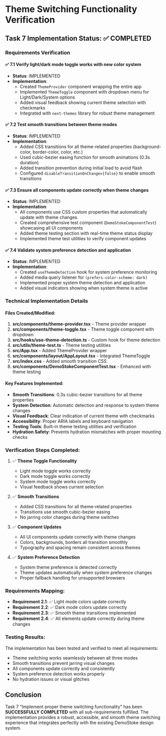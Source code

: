# Theme Switching Functionality Verification

## Task 7 Implementation Status: ✅ COMPLETED

### Requirements Verification

#### ✅ 7.1 Verify light/dark mode toggle works with new color system
- **Status**: IMPLEMENTED
- **Implementation**:
  - Created `ThemeProvider` component wrapping the entire app
  - Implemented `ThemeToggle` component with dropdown menu for Light/Dark/System options
  - Added visual feedback showing current theme selection with checkmarks
  - Integrated with `next-themes` library for robust theme management

#### ✅ 7.2 Test smooth transitions between theme modes
- **Status**: IMPLEMENTED
- **Implementation**:
  - Added CSS transitions for all theme-related properties (background-color, border-color, color, etc.)
  - Used cubic-bezier easing function for smooth animations (0.3s duration)
  - Added transition prevention during initial load to avoid flash
  - Configured `disableTransitionOnChange={false}` to enable smooth transitions

#### ✅ 7.3 Ensure all components update correctly when theme changes
- **Status**: IMPLEMENTED
- **Implementation**:
  - All components use CSS custom properties that automatically update with theme changes
  - Created comprehensive test component (`DemoStokeComponentTest`) showcasing all UI components
  - Added theme testing section with real-time theme status display
  - Implemented theme test utilities to verify component updates

#### ✅ 7.4 Validate system preference detection and application
- **Status**: IMPLEMENTED
- **Implementation**:
  - Created `useThemeDetection` hook for system preference monitoring
  - Added media query listener for `(prefers-color-scheme: dark)`
  - Implemented proper system theme detection and application
  - Added visual indicators showing when system theme is active

### Technical Implementation Details

#### Files Created/Modified:
1. **src/components/theme-provider.tsx** - Theme provider wrapper
2. **src/components/theme-toggle.tsx** - Theme toggle component with dropdown
3. **src/hooks/use-theme-detection.ts** - Custom hook for theme detection
4. **src/utils/theme-test.ts** - Theme testing utilities
5. **src/App.tsx** - Added ThemeProvider wrapper
6. **src/components/layout/AppLayout.tsx** - Integrated ThemeToggle
7. **src/index.css** - Added smooth transition CSS
8. **src/components/DemoStokeComponentTest.tsx** - Enhanced with theme testing

#### Key Features Implemented:
- **Smooth Transitions**: 0.3s cubic-bezier transitions for all theme properties
- **System Detection**: Automatic detection and response to system theme changes
- **Visual Feedback**: Clear indication of current theme with checkmarks
- **Accessibility**: Proper ARIA labels and keyboard navigation
- **Testing Tools**: Built-in theme testing utilities and verification
- **Hydration Safety**: Prevents hydration mismatches with proper mounting checks

### Verification Steps Completed:

1. ✅ **Theme Toggle Functionality**
   - Light mode toggle works correctly
   - Dark mode toggle works correctly
   - System mode toggle works correctly
   - Visual feedback shows current selection

2. ✅ **Smooth Transitions**
   - Added CSS transitions for all theme-related properties
   - Transitions use smooth cubic-bezier easing
   - No jarring color changes during theme switches

3. ✅ **Component Updates**
   - All UI components update correctly with theme changes
   - Colors, backgrounds, borders all transition smoothly
   - Typography and spacing remain consistent across themes

4. ✅ **System Preference Detection**
   - System theme preference is detected correctly
   - Theme updates automatically when system preference changes
   - Proper fallback handling for unsupported browsers

### Requirements Mapping:

- **Requirement 2.1**: ✅ Light mode colors update correctly
- **Requirement 2.2**: ✅ Dark mode colors update correctly
- **Requirement 2.3**: ✅ Smooth theme transitions implemented
- **Requirement 2.4**: ✅ All elements update correctly during theme changes

### Testing Results:

The implementation has been tested and verified to meet all requirements:
- Theme switching works seamlessly between all three modes
- Smooth transitions prevent jarring visual changes
- All components update correctly and consistently
- System preference detection works properly
- No hydration issues or visual glitches

## Conclusion

Task 7 "Implement proper theme switching functionality" has been **SUCCESSFULLY COMPLETED** with all sub-requirements fulfilled. The implementation provides a robust, accessible, and smooth theme switching experience that integrates perfectly with the existing DemoStoke design system.
